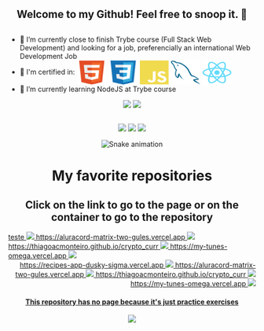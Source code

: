 <div align="center">
  <h2>Welcome to my Github! Feel free to snoop it. 🦝</h2> 
</div>

  ##

- 🔭 I’m currently close to finish Trybe course (Full Stack Web Development) and looking for a job, preferencially an international Web Development Job
- 📕 I'm certified in: <img align="center" alt="Thiago-HTML" height="50" width="60" src="https://raw.githubusercontent.com/devicons/devicon/master/icons/html5/html5-original.svg"> <img align="center" alt="Thiago-CSS" height="50" width="60" src="https://raw.githubusercontent.com/devicons/devicon/master/icons/css3/css3-original.svg"> <img align="center" alt="Thiago-Js" height="50" width="60" src="https://raw.githubusercontent.com/devicons/devicon/master/icons/javascript/javascript-plain.svg"> <img align="center" alt="Thiago-SQL" height="50" width="60" src="https://raw.githubusercontent.com/devicons/devicon/master/icons/mysql/mysql-plain.svg"> <img align="center" alt="Thiago-React" height="50" width="60" src="https://raw.githubusercontent.com/devicons/devicon/master/icons/react/react-original.svg">
- 📖 I’m currently learning NodeJS at Trybe course

<div align="center">
  <img height="165px" margin-right="100px" src="https://github-readme-stats.vercel.app/api?username=thiagoacmonteiro&show_icons=true&theme=chartreuse-dark&include_all_commits=true&count_private=true"/>
  <img height="165em" src="https://github-readme-stats.vercel.app/api/top-langs/?username=thiagoacmonteiro&layout=compact&langs_count=7&theme=chartreuse-dark"/>   

  ##
 
<div> 
  <a href="https://www.linkedin.com/in/thiagoacmonteiro/" target="_blank"><img height="30em" src="https://img.shields.io/badge/-Linkedin-%230077B5?style=for-the-     badge&logo=linkedin&logoColor=white" target="_blank"></a>
  <a href="https://api.whatsapp.com/send?phone=5579998312859"><img height="30em" src="https://img.shields.io/badge/WhatsApp-25D366?style=for-the-badge&logo=whatsapp&logoColor=white"></a>
  <a href="mailto:thiagoacmonteiro@outlook.com" target="_blank"><img height="30em" src="https://img.shields.io/badge/Microsoft_Outlook-0078D4?style=for-the-  badge&logo=microsoft-outlook&logoColor=white" target="_blank"></a> 
  
  ![Snake animation](https://github.com/thiagoacmonteiro/thiagoacmonteiro/blob/output/github-contribution-grid-snake.svg)
 
</div>

# My favorite repositories
## Click on the link to go to the page or on the container to go to the repository
<div align="left" width="300em">  
  <a width="300em" href="https://recipes-app-dusky-sigma.vercel.app">teste
  <a width="300em" href="https://github.com/thiagoacmonteiro/recipes-app"><img width="300em" src="https://github-readme-stats.vercel.app/api/pin/?username=thiagoacmonteiro&repo=recipes-app&theme=chartreuse-dark"/>
  https://aluracord-matrix-two-gules.vercel.app
  <a href="https://github.com/thiagoacmonteiro/aluracord-matrix"><img width="300em" src="https://github-readme-stats.vercel.app/api/pin/?username=thiagoacmonteiro&repo=aluracord-matrix&theme=chartreuse-dark"/>
  https://thiagoacmonteiro.github.io/crypto_curr
  <a href="https://github.com/thiagoacmonteiro/cryptocurr"><img width="300em" src="https://github-readme-stats.vercel.app/api/pin/?username=thiagoacmonteiro&repo=cryptocurr&theme=chartreuse-dark"/>
  https://my-tunes-omega.vercel.app
  <a href="https://github.com/thiagoacmonteiro/MyTunes"><img width="300em" src="https://github-readme-stats.vercel.app/api/pin/?username=thiagoacmonteiro&repo=MyTunes&theme=chartreuse-dark"/>
</div><div align="right" width="300em">  
  https://recipes-app-dusky-sigma.vercel.app
  <a href="https://github.com/thiagoacmonteiro/recipes-app"><img width="300em" src="https://github-readme-stats.vercel.app/api/pin/?username=thiagoacmonteiro&repo=recipes-app&theme=chartreuse-dark"/>
  https://aluracord-matrix-two-gules.vercel.app
  <a href="https://github.com/thiagoacmonteiro/aluracord-matrix"><img width="300em" src="https://github-readme-stats.vercel.app/api/pin/?username=thiagoacmonteiro&repo=aluracord-matrix&theme=chartreuse-dark"/>
  https://thiagoacmonteiro.github.io/crypto_curr
  <a href="https://github.com/thiagoacmonteiro/cryptocurr"><img width="300em" src="https://github-readme-stats.vercel.app/api/pin/?username=thiagoacmonteiro&repo=cryptocurr&theme=chartreuse-dark"/>
  https://my-tunes-omega.vercel.app
  <a href="https://github.com/thiagoacmonteiro/MyTunes"><img width="300em" src="https://github-readme-stats.vercel.app/api/pin/?username=thiagoacmonteiro&repo=MyTunes&theme=chartreuse-dark"/>
</div>  
  
#### This repository has no page because it's just practice exercises
<a href="https://github.com/thiagoacmonteiro/Trybe-exercises"><img width="300em" src="https://github-readme-stats.vercel.app/api/pin/?username=thiagoacmonteiro&repo=Trybe-exercises&theme=chartreuse-dark"/>
